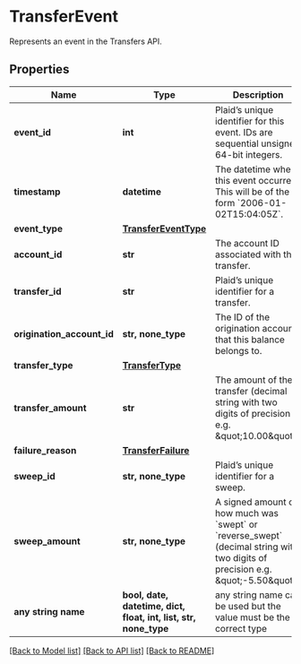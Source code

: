 # TransferEvent

Represents an event in the Transfers API.

## Properties
Name | Type | Description | Notes
------------ | ------------- | ------------- | -------------
**event_id** | **int** | Plaid’s unique identifier for this event. IDs are sequential unsigned 64-bit integers. | 
**timestamp** | **datetime** | The datetime when this event occurred. This will be of the form &#x60;2006-01-02T15:04:05Z&#x60;. | 
**event_type** | [**TransferEventType**](TransferEventType.md) |  | 
**account_id** | **str** | The account ID associated with the transfer. | 
**transfer_id** | **str** | Plaid’s unique identifier for a transfer. | 
**origination_account_id** | **str, none_type** | The ID of the origination account that this balance belongs to. | 
**transfer_type** | [**TransferType**](TransferType.md) |  | 
**transfer_amount** | **str** | The amount of the transfer (decimal string with two digits of precision e.g. \&quot;10.00\&quot;). | 
**failure_reason** | [**TransferFailure**](TransferFailure.md) |  | 
**sweep_id** | **str, none_type** | Plaid’s unique identifier for a sweep. | 
**sweep_amount** | **str, none_type** | A signed amount of how much was &#x60;swept&#x60; or &#x60;reverse_swept&#x60; (decimal string with two digits of precision e.g. \&quot;-5.50\&quot;). | 
**any string name** | **bool, date, datetime, dict, float, int, list, str, none_type** | any string name can be used but the value must be the correct type | [optional]

[[Back to Model list]](../README.md#documentation-for-models) [[Back to API list]](../README.md#documentation-for-api-endpoints) [[Back to README]](../README.md)


